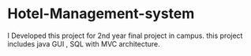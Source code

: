 # Hotel-Management-system
I Developed this project for 2nd year final project in campus. this project includes java GUI , SQL with MVC architecture.
